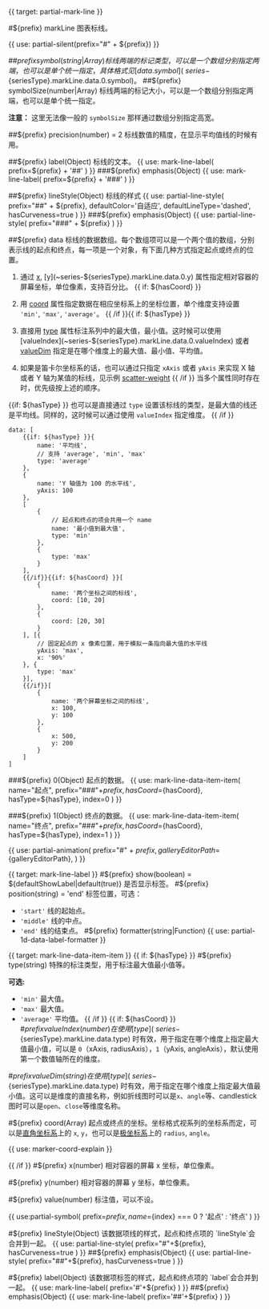 {{ target: partial-mark-line }}

#${prefix} markLine
图表标线。

{{ use: partial-silent(prefix="#" + ${prefix}) }}

##${prefix} symbol(string|Array)
标线两端的标记类型，可以是一个数组分别指定两端，也可以是单个统一指定，具体格式见 [data.symbol](~series-${seriesType}.markLine.data.0.symbol)。
##${prefix} symbolSize(number|Array)
标线两端的标记大小，可以是一个数组分别指定两端，也可以是单个统一指定。

**注意：** 这里无法像一般的 `symbolSize` 那样通过数组分别指定高宽。

##${prefix} precision(number) = 2
标线数值的精度，在显示平均值线的时候有用。

##${prefix} label(Object)
标线的文本。
{{ use: mark-line-label(
    prefix=${prefix} + '##'
) }}
###${prefix} emphasis(Object)
{{ use: mark-line-label(
    prefix=${prefix} + '###'
) }}

##${prefix} lineStyle(Object)
标线的样式
{{ use: partial-line-style(
    prefix="##" + ${prefix},
    defaultColor='自适应',
    defaultLineType='dashed',
    hasCurveness=true
) }}
###${prefix} emphasis(Object)
{{ use: partial-line-style(
    prefix="###" + ${prefix}
) }}

##${prefix} data
标线的数据数组。每个数组项可以是一个两个值的数组，分别表示线的起点和终点，每一项是一个对象，有下面几种方式指定起点或终点的位置。
1. 通过 [x](~series-${seriesType}.markLine.data.0.x), [y](~series-${seriesType}.markLine.data.0.y) 属性指定相对容器的屏幕坐标，单位像素，支持百分比。
{{ if: ${hasCoord} }}
2. 用 [coord](~series-${seriesType}.markLine.data.0.coord) 属性指定数据在相应坐标系上的坐标位置，单个维度支持设置 `'min'`, `'max'`, `'average'`。
{{ /if }}{{ if: ${hasType} }}
3. 直接用 [type](~series-${seriesType}.markLine.data.0.type) 属性标注系列中的最大值，最小值。这时候可以使用 [valueIndex](~series-${seriesType}.markLine.data.0.valueIndex) 或者 [valueDim](~series-${seriesType}.markLine.data.0.valueDim) 指定是在哪个维度上的最大值、最小值、平均值。

4. 如果是笛卡尔坐标系的话，也可以通过只指定 `xAxis` 或者 `yAxis` 来实现 X 轴或者 Y 轴为某值的标线，见示例 [scatter-weight](${galleryEditorPath}scatter-weight)
{{ /if }}
当多个属性同时存在时，优先级按上述的顺序。

{{if: ${hasType} }}
也可以是直接通过 `type` 设置该标线的类型，是最大值的线还是平均线。同样的，这时候可以通过使用 `valueIndex` 指定维度。
{{ /if }}
```
data: [
    {{if: ${hasType} }}{
        name: '平均线',
        // 支持 'average', 'min', 'max'
        type: 'average'
    },
    {
        name: 'Y 轴值为 100 的水平线',
        yAxis: 100
    },
    [
        {
            // 起点和终点的项会共用一个 name
            name: '最小值到最大值',
            type: 'min'
        },
        {
            type: 'max'
        }
    ],
    {{/if}}{{if: ${hasCoord} }}[
        {
            name: '两个坐标之间的标线',
            coord: [10, 20]
        },
        {
            coord: [20, 30]
        }
    ], [{
        // 固定起点的 x 像素位置，用于模拟一条指向最大值的水平线
        yAxis: 'max',
        x: '90%'
    }, {
        type: 'max'
    }],
    {{/if}}[
        {
            name: '两个屏幕坐标之间的标线',
            x: 100,
            y: 100
        },
        {
            x: 500,
            y: 200
        }
    ]
]
```

###${prefix} 0(Object)
起点的数据。
{{ use: mark-line-data-item-item(
    name="起点",
    prefix="###"+${prefix},
    hasCoord=${hasCoord},
    hasType=${hasType},
    index=0
) }}

###${prefix} 1(Object)
终点的数据。
{{ use: mark-line-data-item-item(
    name="终点",
    prefix="###"+${prefix},
    hasCoord=${hasCoord},
    hasType=${hasType},
    index=1
) }}

{{ use: partial-animation(
    prefix="#" + ${prefix},
    galleryEditorPath=${galleryEditorPath},
) }}


{{ target: mark-line-label }}
#${prefix} show(boolean) = ${defaultShowLabel|default(true)}
是否显示标签。
#${prefix} position(string) = 'end'
标签位置，可选：
+ `'start'` 线的起始点。
+ `'middle'` 线的中点。
+ `'end'`   线的结束点。
#${prefix} formatter(string|Function)
{{ use: partial-1d-data-label-formatter }}



{{ target: mark-line-data-item-item }}
{{ if: ${hasType} }}
#${prefix} type(string)
特殊的标注类型，用于标注最大值最小值等。

**可选:**
+ `'min'` 最大值。
+ `'max'` 最大值。
+ `'average'` 平均值。
{{ /if }}
{{ if: ${hasCoord} }}
#${prefix} valueIndex(number)
在使用 [type](~series-${seriesType}.markLine.data.type) 时有效，用于指定在哪个维度上指定最大值最小值，可以是 `0`（xAxis, radiusAxis），`1`（yAxis, angleAxis），默认使用第一个数值轴所在的维度。

#${prefix} valueDim(string)
在使用 [type](~series-${seriesType}.markLine.data.type) 时有效，用于指定在哪个维度上指定最大值最小值。这可以是维度的直接名称，例如折线图时可以是`x`、`angle`等、candlestick 图时可以是`open`、`close`等维度名称。

#${prefix} coord(Array)
起点或终点的坐标。坐标格式视系列的坐标系而定，可以是[直角坐标系](~grid)上的 `x`, `y`，也可以是[极坐标系](~polar)上的 `radius`, `angle`。

{{ use: marker-coord-explain }}

{{ /if }}
#${prefix} x(number)
相对容器的屏幕 x 坐标，单位像素。

#${prefix} y(number)
相对容器的屏幕 y 坐标，单位像素。

#${prefix} value(number)
标注值，可以不设。

{{ use:partial-symbol(
    prefix=${prefix},
    name=${index} === 0 ? '起点' : '终点'
) }}

#${prefix} lineStyle(Object)
该数据项线的样式，起点和终点项的 `lineStyle`会合并到一起。
{{ use: partial-line-style(
    prefix="#"+${prefix},
    hasCurveness=true
) }}
##${prefix} emphasis(Object)
{{ use: partial-line-style(
    prefix="##"+${prefix},
    hasCurveness=true
) }}

#${prefix} label(Object)
该数据项标签的样式，起点和终点项的 `label`会合并到一起。
{{ use: mark-line-label(
    prefix='#'+${prefix}
) }}
##${prefix} emphasis(Object)
{{ use: mark-line-label(
    prefix='##'+${prefix}
) }}
